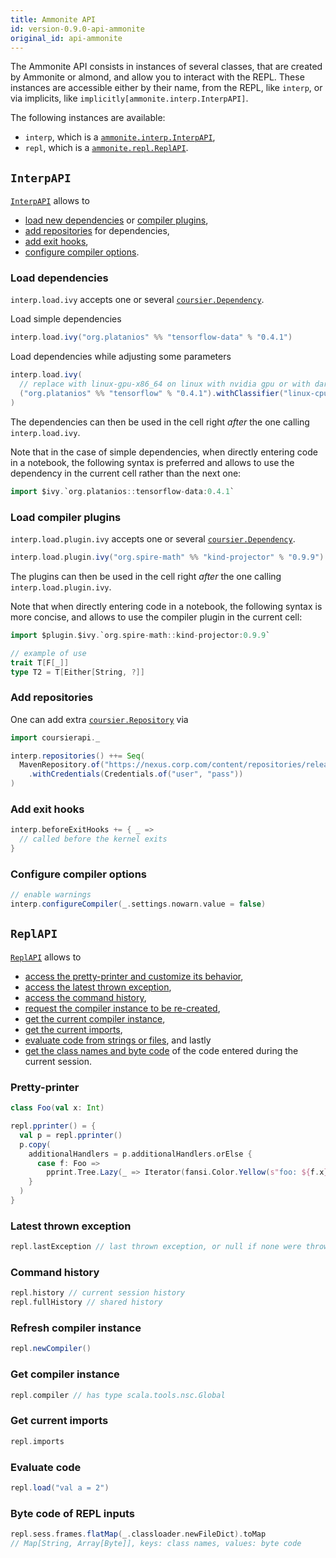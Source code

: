 ```yaml
---
title: Ammonite API
id: version-0.9.0-api-ammonite
original_id: api-ammonite
---
```


The Ammonite API consists in instances of several classes, that are created
by Ammonite or almond, and allow you to interact with the REPL. These instances
are accessible either by their name, from the REPL, like `interp`,
or via implicits, like `implicitly[ammonite.interp.InterpAPI]`.

The following instances are available:
- `interp`, which is a [`ammonite.interp.InterpAPI`](#interpapi),
- `repl`, which is a [`ammonite.repl.ReplAPI`](#replapi).

## `InterpAPI`

[`InterpAPI`](https://github.com/lihaoyi/Ammonite/blob/master/amm/interp/src/main/scala/ammonite/interp/InterpAPI.scala) allows to
- [load new dependencies](#load-dependencies) or [compiler plugins](#load-compiler-plugins),
- [add repositories](#add-repositories) for dependencies,
- [add exit hooks](#add-exit-hooks),
- [configure compiler options](#configure-compiler-options).

### Load dependencies

`interp.load.ivy` accepts one or several
[`coursier.Dependency`](https://github.com/coursier/coursier/blob/ac5a6efa3e13925f0fb1409ea45d6b9a29865deb/modules/coursier/shared/src/main/scala/coursier/package.scala#L19).

Load simple dependencies

```scala
interp.load.ivy("org.platanios" %% "tensorflow-data" % "0.4.1")
```

Load dependencies while adjusting some parameters

```scala
interp.load.ivy(
  // replace with linux-gpu-x86_64 on linux with nvidia gpu or with darwin-cpu-x86_64 on macOS 
  ("org.platanios" %% "tensorflow" % "0.4.1").withClassifier("linux-cpu-x86_64")
)
```

The dependencies can then be used in the cell right _after_ the one calling
`interp.load.ivy`.

Note that in the case of simple dependencies, when directly entering code
in a notebook,
the following syntax is preferred
and allows to use the dependency in the current cell rather than the next one:

```scala
import $ivy.`org.platanios::tensorflow-data:0.4.1`
```

### Load compiler plugins

`interp.load.plugin.ivy` accepts one or several
[`coursier.Dependency`](https://github.com/coursier/coursier/blob/ac5a6efa3e13925f0fb1409ea45d6b9a29865deb/modules/coursier/shared/src/main/scala/coursier/package.scala#L19).

```scala
interp.load.plugin.ivy("org.spire-math" %% "kind-projector" % "0.9.9")
```

The plugins can then be used in the cell right _after_ the one calling
`interp.load.plugin.ivy`.


Note that when directly entering code in a notebook, the following syntax
is more concise, and allows to use the compiler plugin in the current cell:

```scala
import $plugin.$ivy.`org.spire-math::kind-projector:0.9.9`

// example of use
trait T[F[_]]
type T2 = T[Either[String, ?]]
```

### Add repositories

One can add extra
[`coursier.Repository`](https://github.com/coursier/coursier/blob/ac5a6efa3e13925f0fb1409ea45d6b9a29865deb/modules/coursier/shared/src/main/scala/coursier/package.scala#L69) via

```scala
import coursierapi._

interp.repositories() ++= Seq(
  MavenRepository.of("https://nexus.corp.com/content/repositories/releases")
    .withCredentials(Credentials.of("user", "pass"))
)
```

### Add exit hooks

```scala
interp.beforeExitHooks += { _ =>
  // called before the kernel exits
}
```

### Configure compiler options

```scala
// enable warnings
interp.configureCompiler(_.settings.nowarn.value = false)
```

## `ReplAPI`

[`ReplAPI`](https://github.com/lihaoyi/Ammonite/blob/master/amm/repl/src/main/scala/ammonite/repl/ReplAPI.scala) allows to
- [access the pretty-printer and customize its behavior](#pretty-printer),
- [access the latest thrown exception](#latest-thrown-exception),
- [access the command history](#command-history),
- [request the compiler instance to be re-created](#refresh-compiler-instance),
- [get the current compiler instance](#get-compiler-instance),
- [get the current imports](#get-current-imports),
- [evaluate code from strings or files](#evaluate-code), and lastly
- [get the class names and byte code](#byte-code-of-repl-inputs) of the code entered during the current
  session.

### Pretty-printer

```scala
class Foo(val x: Int)

repl.pprinter() = {
  val p = repl.pprinter()
  p.copy(
    additionalHandlers = p.additionalHandlers.orElse {
      case f: Foo =>
        pprint.Tree.Lazy(_ => Iterator(fansi.Color.Yellow(s"foo: ${f.x}").render))
    }
  )
}
```

### Latest thrown exception

```scala
repl.lastException // last thrown exception, or null if none were thrown
```

### Command history

```scala
repl.history // current session history
repl.fullHistory // shared history
```

### Refresh compiler instance

```scala
repl.newCompiler()
```

### Get compiler instance

```scala
repl.compiler // has type scala.tools.nsc.Global
```

### Get current imports

```scala
repl.imports
```

### Evaluate code

```scala
repl.load("val a = 2")
```

### Byte code of REPL inputs

```scala
repl.sess.frames.flatMap(_.classloader.newFileDict).toMap
// Map[String, Array[Byte]], keys: class names, values: byte code
```


